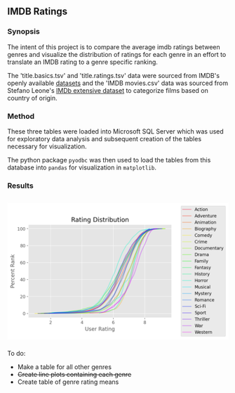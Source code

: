 ## IMDB Ratings

### Synopsis

The intent of this project is to compare the average imdb ratings between genres and visualize the distribution of ratings for each genre in an effort to translate an IMDB rating to a genre specific ranking. 

The 'title.basics.tsv' and 'title.ratings.tsv' data were sourced from IMDB's openly available [datasets](https://www.imdb.com/interfaces/) and the 'IMDB movies.csv' data was sourced from Stefano Leone's [IMDb extensive dataset](https://www.kaggle.com/stefanoleone992/imdb-extensive-dataset) to categorize films based on country of origin.

### Method

These three tables were loaded into Microsoft SQL Server which was used for exploratory data analysis and subsequent creation of the tables necessary for visualization.

The python package `pyodbc` was then used to load the tables from this database into `pandas` for visualization in `matplotlib`.

### Results

![Rating Distribution](./figures/rating_distribution.png)
---

To do:

- Make a table for all other genres
- ~~Create line plots containing each genre~~
- Create table of genre rating means